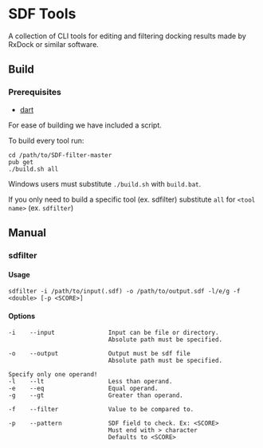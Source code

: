 # SDF Tools

A collection of CLI tools for editing and filtering docking results made by RxDock or similar software.

## Build

### Prerequisites

* [dart](https://dart.dev)

For ease of building we have included a script.

To build every tool run:

```
cd /path/to/SDF-filter-master
pub get
./build.sh all 
```

Windows users must substitute `./build.sh` with `build.bat`.

If you only need to build a specific tool (ex. sdfilter) substitute `all` for `<tool name>` (ex. `sdfilter`)

## Manual

### sdfilter

#### Usage

```
sdfilter -i /path/to/input(.sdf) -o /path/to/output.sdf -l/e/g -f <double> [-p <SCORE>]
```

#### Options

```
-i    --input               Input can be file or directory.
                            Absolute path must be specified.

-o    --output              Output must be sdf file
                            Absolute path must be specified.

Specify only one operand!
-l    --lt                  Less than operand.
-e    --eq                  Equal operand.
-g    --gt                  Greater than operand.

-f    --filter              Value to be compared to.

-p    --pattern             SDF field to check. Ex: <SCORE>
                            Must end with > character
                            Defaults to <SCORE>
```
